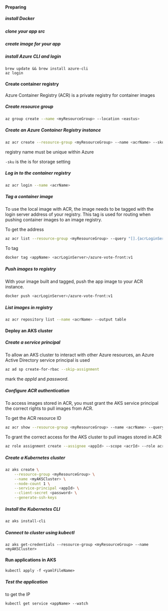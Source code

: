 #### Preparing

##### install Docker

##### clone your app src

##### create image for your app

##### install Azure CLI and login

```
brew update && brew install azure-cli
az login
```

#### Create container registry

Azure Container Registry (ACR) is a private registry for container images

##### Create resource group

```bash
az group create --name <myResourceGroup> --location <eastus>
```

##### Create an Azure Container Registry instance

```bash
az acr create --resource-group <myResourceGroup> --name <acrName> --sku Basic
```

registry name must be unique within Azure

`-sku` is the is for storage setting

##### Log in to the container registry

```bash
az acr login --name <acrName>
```

##### Tag a container image

To use the local image with ACR, the image needs to be tagged with the login server address of your registry. This tag is used for routing when pushing container images to an image registry.

To get the address

```bash
az acr list --resource-group <myResourceGroup> --query "[].{acrLoginServer:loginServer}" --output table
```

To tag

```bash
docker tag <appName> <acrLoginServer>/azure-vote-front:v1
```

##### Push images to registry

With your image built and tagged, push the app image to your ACR instance.

```bash
docker push <acrLoginServer>/azure-vote-front:v1
```

##### List images in registry

```bash
az acr repository list --name <acrName> --output table
```

#### Deploy an AKS cluster

##### Create a service principal

To allow an AKS cluster to interact with other Azure resources, an Azure Active Directory service principal is used

```bash
az ad sp create-for-rbac --skip-assignment
```

mark the *appId* and *password*.

##### Configure ACR authentication

To access images stored in ACR, you must grant the AKS service principal the correct rights to pull images from ACR.

To get the ACR resource ID

```bash
az acr show --resource-group <myResourceGroup> --name <acrName> --query "id" --output tsv
```

To grant the correct access for the AKS cluster to pull images stored in ACR

```bash
az role assignment create --assignee <appId> --scope <acrId> --role acrpull
```

##### Create a Kubernetes cluster

```bash
az aks create \
    --resource-group <myResourceGroup> \
    --name <myAKSCluster> \
    --node-count 1 \
    --service-principal <appId> \
    --client-secret <password> \
    --generate-ssh-keys
```

##### Install the Kubernetes CLI

```bash
az aks install-cli
```

##### Connect to cluster using kubectl

```shell
az aks get-credentials --resource-group <myResourceGroup> --name <myAKSCluster>
```

####  Run applications in AKS

```shell
kubectl apply -f <yamlFileName>
```

##### Test the application

to get the IP

```shell
kubectl get service <appName> --watch
```
